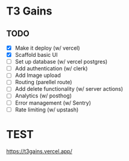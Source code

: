 # T3 Gains

## TODO

- [x] Make it deploy (w/ vercel)
- [x] Scaffold basic UI
- [ ] Set up database (w/ vercel postgres)
- [ ] Add authentication (w/ clerk)
- [ ] Add Image upload
- [ ] Routing (parellel route)
- [ ] Add delete functionality (w/ server actions)
- [ ] Analytics (w/ posthog)
- [ ] Error management (w/ Sentry)
- [ ] Rate limiting (w/ upstash)

# TEST
https://t3gains.vercel.app/
